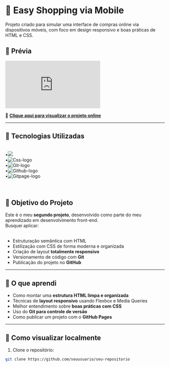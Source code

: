 # 🛒 Easy Shopping via Mobile

Projeto criado para simular uma interface de compras online via dispositivos móveis, com foco em design responsivo e boas práticas de HTML e CSS.

## 📱 Prévia

![Imagem do projeto](http://127.0.0.1:5500/index.html) <!-- Você pode colocar aqui um print do projeto -->

🔗 **[Clique aqui para visualizar o projeto online](https://seuusuario.github.io/seu-repositorio)** <!-- Substitua com o link do GitHub Pages se disponível -->

---

## 🚀 Tecnologias Utilizadas
<br>
<div display= "inline">
•<img src="https://img.shields.io/badge/html5-%23E34F26.svg?style=for-the-badge&logo=html5&logoColor=white"  />
  <br>
•<img src="https://img.shields.io/badge/css3-%231572B6.svg?style=for-the-badge&logo=css3&logoColor=white" alt="Css-logo" />
 <br>
•<img src="https://img.shields.io/badge/git-%23F05033.svg?style=for-the-badge&logo=git&logoColor=white" alt="Git-logo" /> 
 <br>
•<img src="https://img.shields.io/badge/github-%23121011.svg?style=for-the-badge&logo=github&logoColor=white" alt="Github-logo" />
 <br>
•<img src="https://img.shields.io/badge/github%20pages-121013?style=for-the-badge&logo=github&logoColor=white" alt="Gitpage-logo" />
</div>
<br>
<br>

## 🎯 Objetivo do Projeto

Este é o meu **segundo projeto**, desenvolvido como parte do meu aprendizado em desenvolvimento front-end.  
Busquei aplicar:
<br>
<br>
- Estruturação semântica com HTML
- Estilização com CSS de forma moderna e organizada
- Criação de layout **totalmente responsivo**
- Versionamento de código com **Git**
- Publicação do projeto no **GitHub**

---

## 🧠 O que aprendi

- Como montar uma **estrutura HTML limpa e organizada**
- Técnicas de **layout responsivo** usando Flexbox e Media Queries
- Melhor entendimento sobre **boas práticas com CSS**
- Uso do **Git para controle de versão**
- Como publicar um projeto com o **GitHub Pages**

---

## 📂 Como visualizar localmente

1. Clone o repositório:
```bash
git clone https://github.com/seuusuario/seu-repositorio

